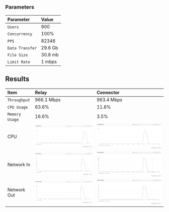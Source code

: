 
### Parameters

| Parameter | Value                |
| :-------- |:------------------------- |
| `Users` | 900 |
| `Concurrency` | 100% |
| `PPS` | 82346 |
| `Data Transfer` | 29.6 Gb |
| `File Size` | 30.8 mb |
| `Limit Rate` | 1 mbps |

## Results


|  Item | Relay            | Connector |
| :------------------------- |:------------------------- |:------------------------- |
| `Throughput` | 966.1 Mbps | 963.4 Mbps |
| `CPU Usage` | 63.6% | 11.8% |
| `Memory Usage` | 16.6% | 3.5% |
| CPU | ![](relay/relay-cpu.png) |  ![](connector/connector-cpu.png) |
| Network In | ![](relay/relay-network-in.png) |  ![](connector/connector-network-in.png) |
| Network Out | ![](relay/relay-network-out.png) |  ![](connector/connector-network-out.png) |